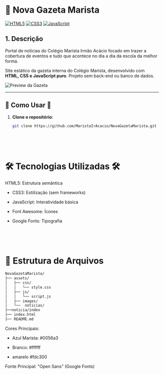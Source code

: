 
# 📰 Nova Gazeta Marista 
[![HTML5](https://img.shields.io/badge/HTML5-E34F26?logo=html5&logoColor=white)](https://developer.mozilla.org/pt-BR/docs/Web/HTML)
[![CSS3](https://img.shields.io/badge/CSS3-1572B6?logo=css3&logoColor=white)](https://developer.mozilla.org/pt-BR/docs/Web/CSS)
[![JavaScript](https://img.shields.io/badge/JavaScript-F7DF1E?logo=javascript&logoColor=black)](https://developer.mozilla.org/pt-BR/docs/Web/JavaScript)

## 1. Descrição
Portal de notícias do Colégio Marista Irmão Acácio  focado em trazer a cobertura de eventos e tudo que acontece no dia a dia da escola da melhor forma. 

Site estático da gazeta interna do Colégio Marista, desenvolvido com **HTML, CSS e JavaScript puro**. Projeto sem back-end ou banco de dados.

![Preview da Gazeta](.,/assets/img/decorativos/gazeta.PNG) <!-- Adicione uma imagem de preview -->

---

## 🚀 Como Usar 🚀

1. **Clone o repositório**:
   ```bash
   git clone https://github.com/MaristaIrAcacio/NovaGazetaMarista.git

<br><br><br>
# 🛠️ Tecnologias Utilizadas 🛠️
HTML5: Estrutura semântica

 - CSS3: Estilização (sem frameworks)

 - JavaScript: Interatividade básica

 - Font Awesome: Ícones

 - Google Fonts: Tipografia

 <br><br><br>

# 📂 Estrutura de Arquivos
```bash
NovaGazetaMarista/
├── assets/
│   ├── css/
│   │   └── style.css
│   ├── js/
│   │   └── script.js
│   ├── images/
│   └──  noticias/  
├──noticia/index
├── index.html
├── README.md
```
Cores Principais:

- Azul Marista: #0056a3

- Branco: #ffffff

- amarelo  #fdc300 

Fonte Principal: "Open Sans" (Google Fonts)

